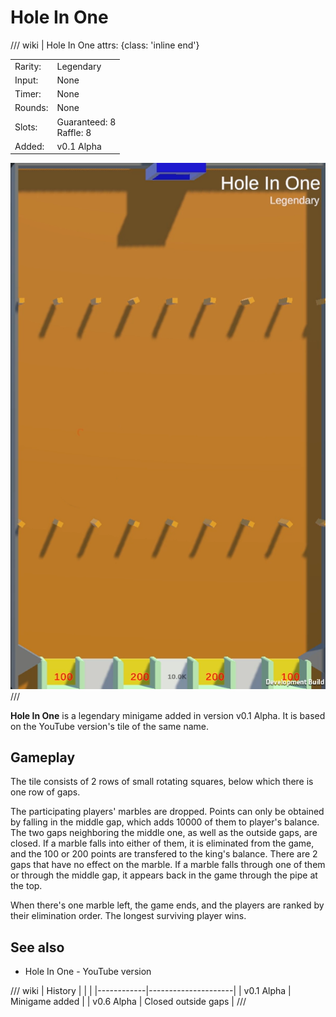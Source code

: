 # Hole In One

/// wiki | Hole In One
    attrs: {class: 'inline end'}

|         |                               |
|---------|-------------------------------|
| Rarity: | Legendary                     |
| Input:  | None                          |
| Timer:  | None                          |
| Rounds: | None                          |
| Slots:  | Guaranteed: 8<br>Raffle: 8    |
| Added:  | v0.1 Alpha                    |

![hole-in-one](../../assets/images/minigames/hole-in-one.png)
///

**Hole In One** is a legendary minigame added in version v0.1 Alpha. It is based on the YouTube version's tile of the same name.

## Gameplay

The tile consists of 2 rows of small rotating squares, below which there is one row of gaps.

The participating players' marbles are dropped. Points can only be obtained by falling in the middle gap, which adds 10000 of them to player's balance. The two gaps neighboring the middle one, as well as the outside gaps, are closed. If a marble falls into either of them, it is eliminated from the game, and the 100 or 200 points are transfered to the king's balance. There are 2 gaps that have no effect on the marble. If a marble falls through one of them or through the middle gap, it appears back in the game through the pipe at the top.

When there's one marble left, the game ends, and the players are ranked by their elimination order. The longest surviving player wins.

## See also
- Hole In One - YouTube version

/// wiki | History
|            |                     |
|------------|---------------------|
| v0.1 Alpha | Minigame added      |
| v0.6 Alpha | Closed outside gaps |
///
